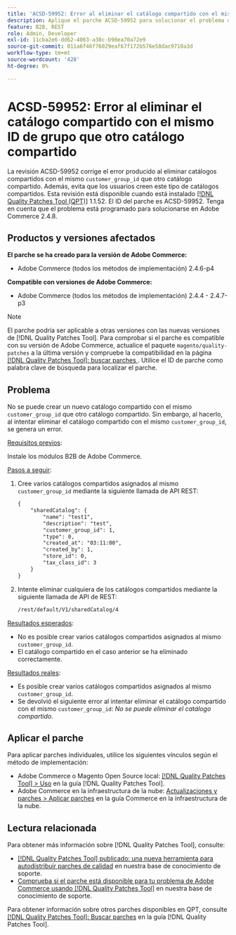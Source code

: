 ```yaml
---
title: 'ACSD-59952: Error al eliminar el catálogo compartido con el mismo ID de grupo que otro catálogo compartido'
description: Aplique el parche ACSD-59952 para solucionar el problema de Adobe Commerce en el que se produce un error al eliminar un catálogo compartido con el mismo customer_group_id que otro catálogo compartido.
feature: B2B, REST
role: Admin, Developer
exl-id: 11cba2e6-dd62-4063-a38c-b98ea70a72e9
source-git-commit: 011a6f46f76029eaf67f172b576e58dac9710a3d
workflow-type: tm+mt
source-wordcount: '428'
ht-degree: 0%

---
```


# ACSD-59952: Error al eliminar el catálogo compartido con el mismo ID de grupo que otro catálogo compartido

La revisión ACSD-59952 corrige el error producido al eliminar catálogos compartidos con el mismo `customer_group_id` que otro catálogo compartido. Además, evita que los usuarios creen este tipo de catálogos compartidos. Esta revisión está disponible cuando está instalado [[!DNL Quality Patches Tool (QPT)]](https://experienceleague.adobe.com/en/docs/commerce-operations/tools/quality-patches-tool/quality-patches-tool-to-self-serve-quality-patches) 1.1.52. El ID del parche es ACSD-59952. Tenga en cuenta que el problema está programado para solucionarse en Adobe Commerce 2.4.8.

## Productos y versiones afectados

**El parche se ha creado para la versión de Adobe Commerce:**

* Adobe Commerce (todos los métodos de implementación) 2.4.6-p4

**Compatible con versiones de Adobe Commerce:**

* Adobe Commerce (todos los métodos de implementación) 2.4.4 - 2.4.7-p3

>[!NOTE]
>
>El parche podría ser aplicable a otras versiones con las nuevas versiones de [!DNL Quality Patches Tool]. Para comprobar si el parche es compatible con su versión de Adobe Commerce, actualice el paquete `magento/quality-patches` a la última versión y compruebe la compatibilidad en la página [[!DNL Quality Patches Tool]: buscar parches ](https://experienceleague.adobe.com/tools/commerce-quality-patches/index.html). Utilice el ID de parche como palabra clave de búsqueda para localizar el parche.

## Problema

No se puede crear un nuevo catálogo compartido con el mismo `customer_group_id` que otro catálogo compartido. Sin embargo, al hacerlo, al intentar eliminar el catálogo compartido con el mismo `customer_group_id`, se genera un error.

<u>Requisitos previos</u>:

Instale los módulos B2B de Adobe Commerce.

<u>Pasos a seguir</u>:

1. Cree varios catálogos compartidos asignados al mismo `customer_group_id` mediante la siguiente llamada de API REST:

   ```REST
   {
       "sharedCatalog": {
           "name": "test1",
           "description": "test",
           "customer_group_id": 1,
           "type": 0,
           "created_at": "03:11:00",
           "created_by": 1,
           "store_id": 0,
           "tax_class_id": 3
       }
   }
   ```

1. Intente eliminar cualquiera de los catálogos compartidos mediante la siguiente llamada de API de REST:

   ```REST
   /rest/default/V1/sharedCatalog/4
   ```

<u>Resultados esperados</u>:

* No es posible crear varios catálogos compartidos asignados al mismo `customer_group_id`.
* El catálogo compartido en el caso anterior se ha eliminado correctamente.

<u>Resultados reales</u>:

* Es posible crear varios catálogos compartidos asignados al mismo `customer_group_id`.
* Se devolvió el siguiente error al intentar eliminar el catálogo compartido con el mismo `customer_group_id`: *No se puede eliminar el catálogo compartido*.

## Aplicar el parche

Para aplicar parches individuales, utilice los siguientes vínculos según el método de implementación:

* Adobe Commerce o Magento Open Source local: [[!DNL Quality Patches Tool] > Uso](/help/tools/quality-patches-tool/usage.md) en la guía [!DNL Quality Patches Tool].
* Adobe Commerce en la infraestructura de la nube: [Actualizaciones y parches > Aplicar parches](https://experienceleague.adobe.com/docs/commerce-cloud-service/user-guide/develop/upgrade/apply-patches.html) en la guía Commerce en la infraestructura de la nube.

## Lectura relacionada

Para obtener más información sobre [!DNL Quality Patches Tool], consulte:

* [[!DNL Quality Patches Tool] publicado: una nueva herramienta para autodistribuir parches de calidad](https://experienceleague.adobe.com/en/docs/commerce-operations/tools/quality-patches-tool/quality-patches-tool-to-self-serve-quality-patches) en nuestra base de conocimiento de soporte.
* [Comprueba si el parche está disponible para tu problema de Adobe Commerce usando [!DNL Quality Patches Tool]](/help/tools/quality-patches-tool/patches-available-in-qpt/check-patch-for-magento-issue-with-magento-quality-patches.md) en nuestra base de conocimiento de soporte.

Para obtener información sobre otros parches disponibles en QPT, consulte [[!DNL Quality Patches Tool]: Buscar parches](https://experienceleague.adobe.com/tools/commerce-quality-patches/index.html) en la guía [!DNL Quality Patches Tool].
